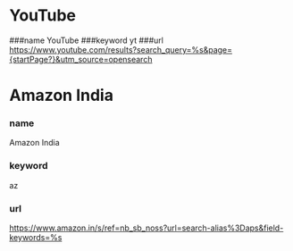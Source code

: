# YouTube
###name
YouTube
###keyword
yt
###url
https://www.youtube.com/results?search_query=%s&page={startPage?}&utm_source=opensearch

# Amazon India
### name 
Amazon India
### keyword
az
### url
https://www.amazon.in/s/ref=nb_sb_noss?url=search-alias%3Daps&field-keywords=%s
